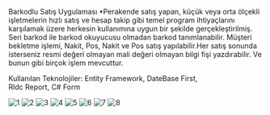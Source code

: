Barkodlu Satış Uygulaması •Perakende satış yapan, küçük veya orta ölçekli işletmelerin hızlı satış ve hesap takip gibi temel program ihtiyaçlarını karşılamak üzere herkesin kullanımına uygun bir şekilde gerçekleştirilmiş. Seri barkod ile barkod okuyucusu olmadan barkod tanımlanabilir. Müşteri bekletme işlemi, Nakit, Pos, Nakit ve Pos satış yapılabilir.Her satış sonunda isterseniz resmi değeri olmayan mali değeri olmayan bilgi fişi yazdırabilir. Ve bunun gibi birçok işlem mevcuttur. 

Kullanılan Teknolojiler: Entity Framework, DateBase First, Rldc Report, C# Form


![1](https://github.com/yunusemreaydemir/WindowsFormsApp.NetFramework4.7-BarkodluSatisProgrami-/assets/110790096/7516af90-c672-442e-868b-898ffcf640e5)
![2](https://github.com/yunusemreaydemir/WindowsFormsApp.NetFramework4.7-BarkodluSatisProgrami-/assets/110790096/51647208-298b-4071-8958-2ec7d9ebcc2a)
![3](https://github.com/yunusemreaydemir/WindowsFormsApp.NetFramework4.7-BarkodluSatisProgrami-/assets/110790096/200fe9cb-67c8-4e07-bf5e-d3cc67bf932c)
![4](https://github.com/yunusemreaydemir/WindowsFormsApp.NetFramework4.7-BarkodluSatisProgrami-/assets/110790096/2f461e46-6de9-4007-953e-53ec4fc121dc)
![5](https://github.com/yunusemreaydemir/WindowsFormsApp.NetFramework4.7-BarkodluSatisProgrami-/assets/110790096/cab8d25d-6d57-4a46-bf86-0a3f02e17595)
![6](https://github.com/yunusemreaydemir/WindowsFormsApp.NetFramework4.7-BarkodluSatisProgrami-/assets/110790096/44dce4cc-993a-4c86-807d-ece8d6aa1102)
![7](https://github.com/yunusemreaydemir/WindowsFormsApp.NetFramework4.7-BarkodluSatisProgrami-/assets/110790096/c03cbff3-014e-4748-b226-9157e17cf788)
![8](https://github.com/yunusemreaydemir/WindowsFormsApp.NetFramework4.7-BarkodluSatisProgrami-/assets/110790096/115e74ae-5de8-472a-9e8d-11ffd4d22276)
